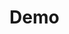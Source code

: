 # Demo

<code src="./demos/preview.tsx" background="var(--main-bg-color)" title="编辑器" iframe="540px"></code>

<code src="./demos/min.tsx" background="var(--main-bg-color)" title="嵌入框模式" iframe="540px"></code>

<code src="./demos/readonly.tsx" background="var(--main-bg-color)" title="只读模式" iframe="540px"></code>

<code src="./demos/render.tsx" background="var(--main-bg-color)" title="自定义render" iframe="540px"></code>

<code src="./demos/minPreview.tsx" background="var(--main-bg-color)" title="自定义toolbar" iframe="540px"></code>

<code src="./demos/min-render.tsx" background="var(--main-bg-color)" title="render 地址" iframe="540px"></code>

<code src="./demos/rerender.tsx" background="var(--main-bg-color)" title="动态render" iframe="540px"></code>

<code src="./demos/pure.tsx" background="var(--main-bg-color)" title="pure 地址" iframe="540px"></code>

<code src="./demos/bug.tsx" background="var(--main-bg-color)" title="bug" iframe="540px"></code>

<code src="./demos/empty.tsx" background="var(--main-bg-color)" title="空模式" iframe="540px" height="540px"></code>

<code src="./demos/ppt.tsx" background="var(--main-bg-color)" title="ppt 模式" iframe="540px" height="540px"></code>
